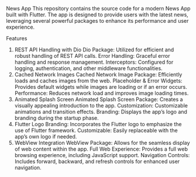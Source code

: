 News App
This repository contains the source code for a modern News App built with Flutter. The app is designed to provide users with the latest news, leveraging several powerful packages to enhance its performance and user experience.

Features
1. REST API Handling with Dio
Dio Package: Utilized for efficient and robust handling of REST API calls.
Error Handling: Graceful error handling and response management.
Interceptors: Configured for logging, authentication, and other middleware functionalities.
2. Cached Network Images
Cached Network Image Package: Efficiently loads and caches images from the web.
Placeholder & Error Widgets: Provides default widgets while images are loading or if an error occurs.
Performance: Reduces network load and improves image loading times.
3. Animated Splash Screen
Animated Splash Screen Package: Creates a visually appealing introduction to the app.
Customization: Customizable animations and transition effects.
Branding: Displays the app’s logo and branding during the startup phase.
4. Flutter Logo
Branding: Incorporates the Flutter logo to emphasize the use of Flutter framework.
Customizable: Easily replaceable with the app’s own logo if needed.
5. WebView Integration
WebView Package: Allows for the seamless display of web content within the app.
Full Web Experience: Provides a full web browsing experience, including JavaScript support.
Navigation Controls: Includes forward, backward, and refresh controls for enhanced user navigation.
